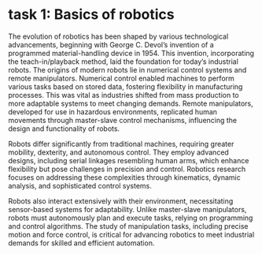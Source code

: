 # task 1: Basics of robotics 
The evolution of robotics has been shaped by various technological advancements, beginning with George C. Devol’s invention of a programmed material-handling device in 1954. This invention, incorporating the teach-in/playback method, laid the foundation for today’s industrial robots. The origins of modern robots lie in numerical control systems and remote manipulators. Numerical control enabled machines to perform various tasks based on stored data, fostering flexibility in manufacturing processes. This was vital as industries shifted from mass production to more adaptable systems to meet changing demands. Remote manipulators, developed for use in hazardous environments, replicated human movements through master-slave control mechanisms, influencing the design and functionality of robots.

Robots differ significantly from traditional machines, requiring greater mobility, dexterity, and autonomous control. They employ advanced designs, including serial linkages resembling human arms, which enhance flexibility but pose challenges in precision and control. Robotics research focuses on addressing these complexities through kinematics, dynamic analysis, and sophisticated control systems.

Robots also interact extensively with their environment, necessitating sensor-based systems for adaptability. Unlike master-slave manipulators, robots must autonomously plan and execute tasks, relying on programming and control algorithms. The study of manipulation tasks, including precise motion and force control, is critical for advancing robotics to meet industrial demands for skilled and efficient automation.
